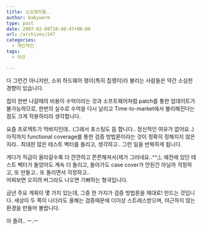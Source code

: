 ```yaml
---
title: 소심쟁이들..
author: babyworm
type: post
date: 2007-02-09T10:40:47+00:00
url: /archives/247
categories:
  - 개인적인
tags:
  - 야근

---
```

다 그런건 아니지만, 소위 하드웨어 쟁이(특히 칩쟁이)라 불리는 사람들은 약간 소심한 경향이 있습니다.

  


칩이 한번 나갈때의 비용이 수억이라는 것과 소프트웨어처럼 patch를 통한 업데이트가 불가능하므로, 한번의 실수로 수억을 다시 날리고 Time-to-market에서 불리해진다는 점도 크게 작용하리라 생각합니다.

  


요즘 프로젝트가 막바지인데.. (그래서 포스팅도 뜸 합니다.. 정신적인 여유가 없어요..) 아직까지 functional coverage를 통한 검증 방법론이라는 것이 정확히 정해지지 않은지라.. 최대한 많은 테스트 벡터를 돌리고, 생각하고.. 그런 일을 반복하게 됩니다. 

  


게다가 직급이 올라갈수록 더 깐깐하고 쫀쫀해져서(제가 그러네요..^^;), 예전에 있던 테스트 벡터가 돌았어도 계속 더 돌리고, 돌아가도 case cover가 안된건 아닐까 걱정하고, 또 만들고.. 또 돌리면서 걱정하고..  
어찌보면 오히려 버그라도 나오면 기뻐하는 형국입니다. 

  


금년 주요 계획이 몇 가지 있는데, 그중 한 가지가 검증 방법론을 제대로! 만드는 것입니다. 세상이 두 쪽이 나더라도 올해는 검증때문에 더이상 스트레스받으며, 야근하지 않는 환경을 만들어 볼랍니다. 

  


아 졸려.. ㅡ.ㅡ